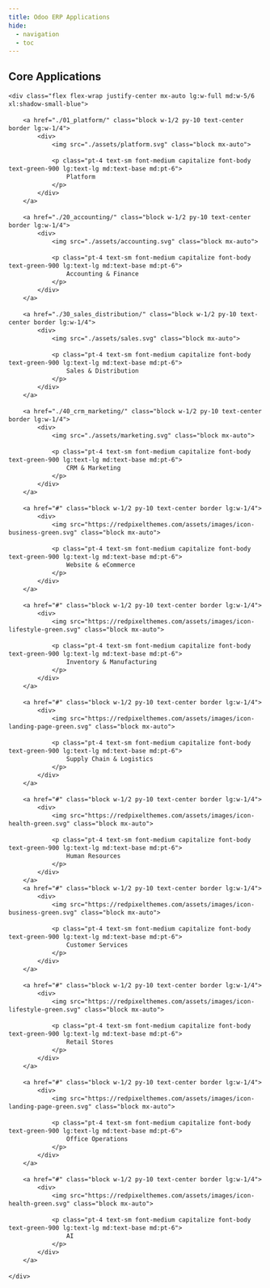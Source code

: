```yaml
---
title: Odoo ERP Applications
hide:
  - navigation
  - toc
---
```

<script src="https://cdn.tailwindcss.com"></script>

  <div class="text-center mb-10">
      <h2 class="text-5xl tracking-tight font-bold text-primary-800">Core Applications</h2>
  </div>


<div class="container relative z-40 mx-auto mt-12">

    <div class="flex flex-wrap justify-center mx-auto lg:w-full md:w-5/6 xl:shadow-small-blue">

        <a href="./01_platform/" class="block w-1/2 py-10 text-center border lg:w-1/4">
            <div>
                <img src="./assets/platform.svg" class="block mx-auto">

                <p class="pt-4 text-sm font-medium capitalize font-body text-green-900 lg:text-lg md:text-base md:pt-6">
                    Platform
                </p>
            </div>
        </a>

        <a href="./20_accounting/" class="block w-1/2 py-10 text-center border lg:w-1/4">
            <div>
                <img src="./assets/accounting.svg" class="block mx-auto">

                <p class="pt-4 text-sm font-medium capitalize font-body text-green-900 lg:text-lg md:text-base md:pt-6">
                    Accounting & Finance
                </p>
            </div>
        </a>

        <a href="./30_sales_distribution/" class="block w-1/2 py-10 text-center border lg:w-1/4">
            <div>
                <img src="./assets/sales.svg" class="block mx-auto">

                <p class="pt-4 text-sm font-medium capitalize font-body text-green-900 lg:text-lg md:text-base md:pt-6">
                    Sales & Distribution
                </p>
            </div>
        </a>

        <a href="./40_crm_marketing/" class="block w-1/2 py-10 text-center border lg:w-1/4">
            <div>
                <img src="./assets/marketing.svg" class="block mx-auto">

                <p class="pt-4 text-sm font-medium capitalize font-body text-green-900 lg:text-lg md:text-base md:pt-6">
                    CRM & Marketing
                </p>
            </div>
        </a>

        <a href="#" class="block w-1/2 py-10 text-center border lg:w-1/4">
            <div>
                <img src="https://redpixelthemes.com/assets/images/icon-business-green.svg" class="block mx-auto">

                <p class="pt-4 text-sm font-medium capitalize font-body text-green-900 lg:text-lg md:text-base md:pt-6">
                    Website & eCommerce
                </p>
            </div>
        </a>

        <a href="#" class="block w-1/2 py-10 text-center border lg:w-1/4">
            <div>
                <img src="https://redpixelthemes.com/assets/images/icon-lifestyle-green.svg" class="block mx-auto">

                <p class="pt-4 text-sm font-medium capitalize font-body text-green-900 lg:text-lg md:text-base md:pt-6">
                    Inventory & Manufacturing
                </p>
            </div>
        </a>

        <a href="#" class="block w-1/2 py-10 text-center border lg:w-1/4">
            <div>
                <img src="https://redpixelthemes.com/assets/images/icon-landing-page-green.svg" class="block mx-auto">

                <p class="pt-4 text-sm font-medium capitalize font-body text-green-900 lg:text-lg md:text-base md:pt-6">
                    Supply Chain & Logistics
                </p>
            </div>
        </a>

        <a href="#" class="block w-1/2 py-10 text-center border lg:w-1/4">
            <div>
                <img src="https://redpixelthemes.com/assets/images/icon-health-green.svg" class="block mx-auto">

                <p class="pt-4 text-sm font-medium capitalize font-body text-green-900 lg:text-lg md:text-base md:pt-6">
                    Human Resources
                </p>
            </div>
        </a>
        <a href="#" class="block w-1/2 py-10 text-center border lg:w-1/4">
            <div>
                <img src="https://redpixelthemes.com/assets/images/icon-business-green.svg" class="block mx-auto">

                <p class="pt-4 text-sm font-medium capitalize font-body text-green-900 lg:text-lg md:text-base md:pt-6">
                    Customer Services
                </p>
            </div>
        </a>

        <a href="#" class="block w-1/2 py-10 text-center border lg:w-1/4">
            <div>
                <img src="https://redpixelthemes.com/assets/images/icon-lifestyle-green.svg" class="block mx-auto">

                <p class="pt-4 text-sm font-medium capitalize font-body text-green-900 lg:text-lg md:text-base md:pt-6">
                    Retail Stores
                </p>
            </div>
        </a>

        <a href="#" class="block w-1/2 py-10 text-center border lg:w-1/4">
            <div>
                <img src="https://redpixelthemes.com/assets/images/icon-landing-page-green.svg" class="block mx-auto">

                <p class="pt-4 text-sm font-medium capitalize font-body text-green-900 lg:text-lg md:text-base md:pt-6">
                    Office Operations
                </p>
            </div>
        </a>

        <a href="#" class="block w-1/2 py-10 text-center border lg:w-1/4">
            <div>
                <img src="https://redpixelthemes.com/assets/images/icon-health-green.svg" class="block mx-auto">

                <p class="pt-4 text-sm font-medium capitalize font-body text-green-900 lg:text-lg md:text-base md:pt-6">
                    AI
                </p>
            </div>
        </a>

    </div>

</div>


